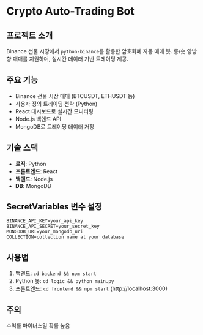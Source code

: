 # Crypto Auto-Trading Bot

## 프로젝트 소개
Binance 선물 시장에서 `python-binance`를 활용한 암호화폐 자동 매매 봇. 롱/숏 양방향 매매를 지원하며, 실시간 데이터 기반 트레이딩 제공.

## 주요 기능
- Binance 선물 시장 매매 (BTCUSDT, ETHUSDT 등)
- 사용자 정의 트레이딩 전략 (Python)
- React 대시보드로 실시간 모니터링
- Node.js 백엔드 API
- MongoDB로 트레이딩 데이터 저장

## 기술 스택
- **로직**: Python 
- **프론트엔드**: React
- **백엔드**: Node.js 
- **DB**: MongoDB

## SecretVariables 변수 설정
   ```
   BINANCE_API_KEY=your_api_key
   BINANCE_API_SECRET=your_secret_key
   MONGODB_URI=your_mongodb_uri
   COLLECTION=collection name at your database
   ```

## 사용법
1. 백엔드: `cd backend && npm start`
2. Python 봇: `cd logic && python main.py`
3. 프론트엔드: `cd frontend && npm start` (http://localhost:3000)

## 주의
수익률 마이너스일 확률 높음